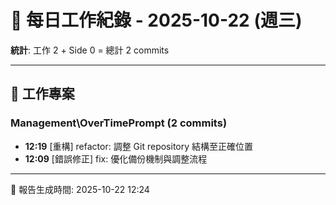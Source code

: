 # 📅 每日工作紀錄 - 2025-10-22 (週三)

**統計**: 工作 2 + Side 0 = 總計 2 commits

---

## 💼 工作專案

### Management\OverTimePrompt (2 commits)

- **12:19** [重構] refactor: 調整 Git repository 結構至正確位置
- **12:09** [錯誤修正] fix: 優化備份機制與調整流程

---

📅 報告生成時間: 2025-10-22 12:24
